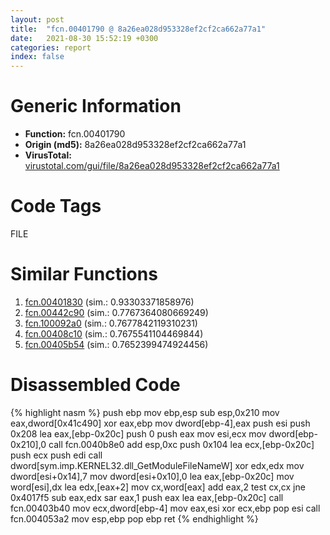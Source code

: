 ```yaml
---
layout: post
title:  "fcn.00401790 @ 8a26ea028d953328ef2cf2ca662a77a1"
date:   2021-08-30 15:52:19 +0300
categories: report
index: false
---
```


# Generic Information
- **Function:** fcn.00401790
- **Origin (md5):** 8a26ea028d953328ef2cf2ca662a77a1
- **VirusTotal:** [virustotal.com/gui/file/8a26ea028d953328ef2cf2ca662a77a1][virustotal_ref]

# Code Tags
<span class="tag" id="FILE">FILE</span>


# Similar Functions

1. [fcn.00401830][similar_1_ref] (sim.: 0.93303371858976)
2. [fcn.00442c90][similar_2_ref] (sim.: 0.7767364080669249)
3. [fcn.100092a0][similar_3_ref] (sim.: 0.7677842119310231)
4. [fcn.00408c10][similar_4_ref] (sim.: 0.7675541104469844)
5. [fcn.00405b54][similar_5_ref] (sim.: 0.7652399474924456)


# Disassembled Code

{% highlight nasm %}
push ebp
mov ebp,esp
sub esp,0x210
mov eax,dword[0x41c490]
xor eax,ebp
mov dword[ebp-4],eax
push esi
push 0x208
lea eax,[ebp-0x20c]
push 0
push eax
mov esi,ecx
mov dword[ebp-0x210],0
call fcn.0040b8e0
add esp,0xc
push 0x104
lea ecx,[ebp-0x20c]
push ecx
push edi
call dword[sym.imp.KERNEL32.dll_GetModuleFileNameW]
xor edx,edx
mov dword[esi+0x14],7
mov dword[esi+0x10],0
lea eax,[ebp-0x20c]
mov word[esi],dx
lea edx,[eax+2]
mov cx,word[eax]
add eax,2
test cx,cx
jne 0x4017f5
sub eax,edx
sar eax,1
push eax
lea eax,[ebp-0x20c]
call fcn.00403b40
mov ecx,dword[ebp-4]
mov eax,esi
xor ecx,ebp
pop esi
call fcn.004053a2
mov esp,ebp
pop ebp
ret 
{% endhighlight %}


[similar_1_ref]: /report/fcn.00401830@8a26ea028d953328ef2cf2ca662a77a1
[similar_2_ref]: /report/fcn.00442c90@4fe38de7c6c86a1bad209560fa052231
[similar_3_ref]: /report/fcn.100092a0@4c3818fdf32d89a09257dbc9d3e142ea
[similar_4_ref]: /report/fcn.00408c10@0aa2d73a5300dff2412388945614b507
[similar_5_ref]: /report/fcn.00405b54@0aa2d73a5300dff2412388945614b507
[virustotal_ref]: https://www.virustotal.com/gui/file/8a26ea028d953328ef2cf2ca662a77a1